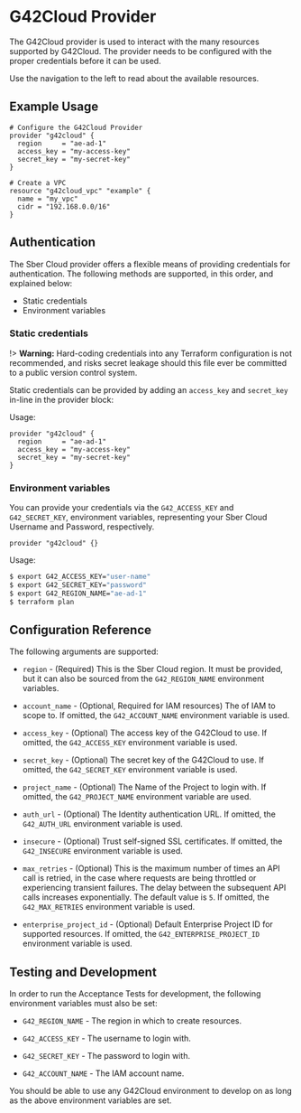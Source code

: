 # G42Cloud Provider

The G42Cloud provider is used to interact with the
many resources supported by G42Cloud. The provider needs to be configured
with the proper credentials before it can be used.

Use the navigation to the left to read about the available resources.

## Example Usage

```hcl
# Configure the G42Cloud Provider
provider "g42cloud" {
  region     = "ae-ad-1"
  access_key = "my-access-key"
  secret_key = "my-secret-key"
}

# Create a VPC
resource "g42cloud_vpc" "example" {
  name = "my_vpc"
  cidr = "192.168.0.0/16"
}
```

## Authentication

The Sber Cloud provider offers a flexible means of providing credentials for
authentication. The following methods are supported, in this order, and
explained below:

- Static credentials
- Environment variables

### Static credentials ###

!> **Warning:** Hard-coding credentials into any Terraform configuration is not
recommended, and risks secret leakage should this file ever be committed to a
public version control system.

Static credentials can be provided by adding an `access_key` and `secret_key`
in-line in the provider block:

Usage:

```hcl
provider "g42cloud" {
  region     = "ae-ad-1"
  access_key = "my-access-key"
  secret_key = "my-secret-key"
}
```

### Environment variables

You can provide your credentials via the `G42_ACCESS_KEY` and
`G42_SECRET_KEY`, environment variables, representing your Sber
Cloud Username and Password, respectively.

```hcl
provider "g42cloud" {}
```

Usage:

```sh
$ export G42_ACCESS_KEY="user-name"
$ export G42_SECRET_KEY="password"
$ export G42_REGION_NAME="ae-ad-1"
$ terraform plan
```


## Configuration Reference

The following arguments are supported:

* `region` - (Required) This is the Sber Cloud region. It must be provided,
  but it can also be sourced from the `G42_REGION_NAME` environment variables.

* `account_name` - (Optional, Required for IAM resources) The
  of IAM to scope to. If omitted, the `G42_ACCOUNT_NAME` environment variable is used.

* `access_key` - (Optional) The access key of the G42Cloud to use.
  If omitted, the `G42_ACCESS_KEY` environment variable is used.

* `secret_key` - (Optional) The secret key of the G42Cloud to use.
  If omitted, the `G42_SECRET_KEY` environment variable is used.

* `project_name` - (Optional) The Name of the Project to login with.
  If omitted, the `G42_PROJECT_NAME` environment variable are used.

* `auth_url` - (Optional) The Identity authentication URL. If omitted, the
  `G42_AUTH_URL` environment variable is used.

* `insecure` - (Optional) Trust self-signed SSL certificates. If omitted, the
  `G42_INSECURE` environment variable is used.

* `max_retries` - (Optional) This is the maximum number of times an API
  call is retried, in the case where requests are being throttled or
  experiencing transient failures. The delay between the subsequent API
  calls increases exponentially. The default value is `5`.
  If omitted, the `G42_MAX_RETRIES` environment variable is used.

* `enterprise_project_id` - (Optional) Default Enterprise Project ID for supported resources.
  If omitted, the `G42_ENTERPRISE_PROJECT_ID` environment variable is used.


## Testing and Development

In order to run the Acceptance Tests for development, the following environment
variables must also be set:

* `G42_REGION_NAME` - The region in which to create resources.

* `G42_ACCESS_KEY` - The username to login with.

* `G42_SECRET_KEY` - The password to login with.

* `G42_ACCOUNT_NAME` - The IAM account name.


You should be able to use any G42Cloud environment to develop on as long as the
above environment variables are set.
